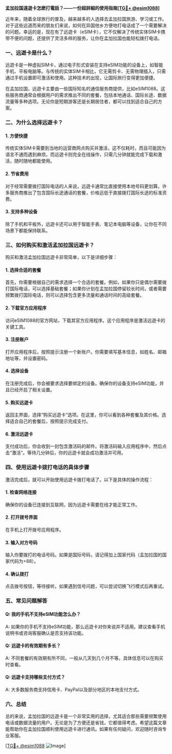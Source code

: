 **孟加拉国遠遊卡怎麽打電話？——一份超詳細的使用指南[[TG💪+ @esim1088](https://t.me/s/esim1088)]**

近年来，随着全球旅行的普及，越来越多的人选择去孟加拉国旅游、学习或工作。对于这些远道而来的朋友们来说，如何在异国他乡方便地打电话成了一个需要解决的问题。幸运的是，现在有了远遊卡（eSIM卡），它不仅解决了传统实体SIM卡携带不便的问题，还提供了灵活多样的服务，让你在孟加拉国也能轻松拨打电话。

### 一、远遊卡是什么？

远遊卡是一种虚拟SIM卡，通过电子形式安装在支持eSIM功能的设备上，如智能手机、平板电脑等。与传统的实体SIM卡相比，它无需剪卡、无需物理插入，只需通过手机设置即可激活和使用。这种技术的出现，让国际旅行变得更加便捷。

在孟加拉国，远遊卡主要由一些国际知名的通信服务商提供，比如eSIM1088。这些服务商通常会根据用户的需求推出不同的套餐，包括本地通话、国际长途、数据流量等多种选项。无论你是短期游客还是长期居住者，都可以找到适合自己的方案。

### 二、为什么选择远遊卡？

#### 1. **方便快捷**
   传统实体SIM卡需要到当地的运营商网点购买并激活，这不仅耗时，而且可能因为语言不通而遇到麻烦。而远遊卡则完全在线操作，只需几分钟就能完成下载和激活，随时随地都能使用。

#### 2. **节省费用**
   对于经常需要拨打国际电话的人来说，远遊卡通常比直接使用本地号码更划算。许多服务商推出了包含国际长途通话的套餐，价格远低于直接拨打国际长途的标准资费。

#### 3. **支持多种设备**
   除了手机和平板外，远遊卡还可以用于智能手表、笔记本电脑等设备，让你在不同场景下都能保持联系。

### 三、如何购买和激活孟加拉国远遊卡？

购买和激活孟加拉国远遊卡非常简单，以下是详细步骤：

#### 1. **选择合适的套餐**
   首先，你需要根据自己的需求选择一个合适的套餐。例如，如果你只是偶尔需要拨打国际电话，可以选择基础套餐；如果你计划在孟加拉国停留较长时间，或者需要频繁拨打国际电话，则可以选择包含更多流量和通话时间的高级套餐。

#### 2. **下载官方应用程序**
   访问eSIM1088的官方网站，下载其官方应用程序。这个应用程序是激活远遊卡的关键工具。

#### 3. **注册账户**
   打开应用程序后，按照提示注册一个新账户。你需要填写基本信息，如姓名、邮箱地址等，并设置密码。

#### 4. **选择设备**
   在注册完成后，你会被要求选择要绑定的设备。确保你的设备支持eSIM功能，并且已经开启了相关设置。

#### 5. **购买远遊卡**
   返回主界面，选择“购买远遊卡”选项。在这里，你可以看到各种套餐及其价格。选择适合自己的套餐后，按照提示完成支付。

#### 6. **激活远遊卡**
   支付成功后，你会收到一封包含激活码的邮件。将激活码输入应用程序中，然后点击“激活”。等待几分钟后，你的远遊卡就会成功激活并可用。

### 四、使用远遊卡拨打电话的具体步骤

激活完成后，就可以开始使用远遊卡拨打电话了。以下是具体的操作流程：

#### 1. **检查网络连接**
   确保你的设备已连接到互联网，因为远遊卡需要在线才能正常工作。

#### 2. **打开拨号界面**
   在手机上打开拨号应用程序。

#### 3. **输入对方号码**
   输入你要拨打的电话号码。如果是国际号码，请记得加上国家代码（孟加拉国的国家代码为+88）。

#### 4. **确认拨打**
   点击拨号按钮，等待接听。如果遇到信号问题，可以尝试切换飞行模式后再重试。

### 五、常见问题解答

#### Q: 我的手机不支持eSIM功能怎么办？
A: 如果你的手机不支持eSIM功能，那么远遊卡对你来说并不适用。建议查看手机说明书或咨询客服确认是否支持该功能。

#### Q: 远遊卡的有效期有多长？
A: 不同套餐的有效期有所不同，一般从几天到几个月不等。具体信息可以在购买时查看。

#### Q: 远遊卡支持哪些支付方式？
A: 大多数服务商支持信用卡、PayPal以及部分地区的本地支付方式。

### 六、总结

总的来说，孟加拉国的远遊卡是一个非常实用的选择，尤其适合那些需要频繁使用电话或数据流量的用户。无论是为了方便还是省钱，它都值得考虑。希望这篇文章能帮助你在孟加拉国顺利使用远遊卡进行通讯。如果有任何疑问，欢迎随时咨询专业客服。

[[TG💪+ @esim1088](https://t.me/s/esim1088) ![Image](https://i.postimg.cc/4NQfJmqS/Snipaste-2025-05-13-00-14-12.png)]